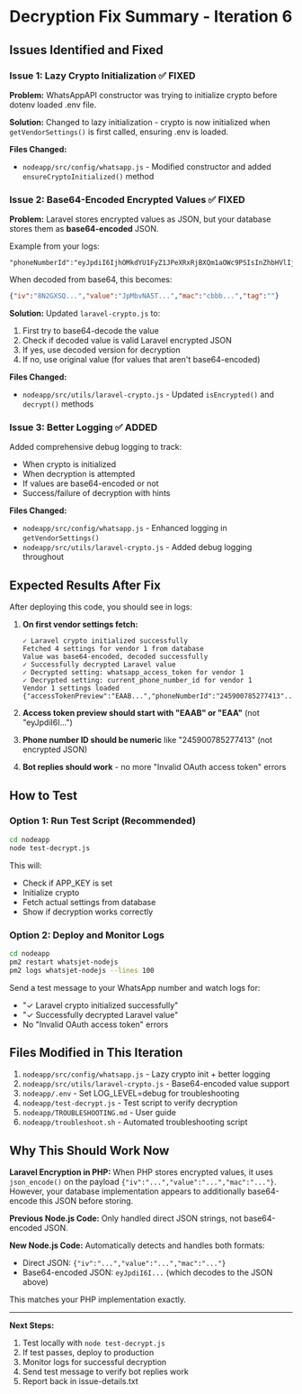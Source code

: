 # Decryption Fix Summary - Iteration 6

## Issues Identified and Fixed

### Issue 1: Lazy Crypto Initialization ✅ FIXED
**Problem:** WhatsAppAPI constructor was trying to initialize crypto before dotenv loaded .env file.

**Solution:** Changed to lazy initialization - crypto is now initialized when `getVendorSettings()` is first called, ensuring .env is loaded.

**Files Changed:**
- `nodeapp/src/config/whatsapp.js` - Modified constructor and added `ensureCryptoInitialized()` method

### Issue 2: Base64-Encoded Encrypted Values ✅ FIXED
**Problem:** Laravel stores encrypted values as JSON, but your database stores them as **base64-encoded** JSON. 

Example from your logs:
```
"phoneNumberId":"eyJpdiI6IjhOMkdYU1FyZ1JPeXRxRjBXQm1aOWc9PSIsInZhbHVlIjoiSnBNYnZOQTVUcXpnaWxzUGRMeHVNT3BSTldoZVkwRm9KZTByaDV6QkVJVT0iLCJtYWMiOiJjYmJiN2M5OWI4Y2JmMTg2NzFjMDExYzIwOWE2MDc5NTNlZWU3MDRlMjgyZGM0MDgzN2MwN2NiMDk0MjMzZTJmIiwidGFnIjoiIn0="
```

When decoded from base64, this becomes:
```json
{"iv":"8N2GXSQ...","value":"JpMbvNA5T...","mac":"cbbb...","tag":""}
```

**Solution:** Updated `laravel-crypto.js` to:
1. First try to base64-decode the value
2. Check if decoded value is valid Laravel encrypted JSON
3. If yes, use decoded version for decryption
4. If no, use original value (for values that aren't base64-encoded)

**Files Changed:**
- `nodeapp/src/utils/laravel-crypto.js` - Updated `isEncrypted()` and `decrypt()` methods

### Issue 3: Better Logging ✅ ADDED
Added comprehensive debug logging to track:
- When crypto is initialized
- When decryption is attempted
- If values are base64-encoded or not
- Success/failure of decryption with hints

**Files Changed:**
- `nodeapp/src/config/whatsapp.js` - Enhanced logging in `getVendorSettings()`
- `nodeapp/src/utils/laravel-crypto.js` - Added debug logging throughout

## Expected Results After Fix

After deploying this code, you should see in logs:

1. **On first vendor settings fetch:**
   ```
   ✓ Laravel crypto initialized successfully
   Fetched 4 settings for vendor 1 from database
   Value was base64-encoded, decoded successfully
   ✓ Successfully decrypted Laravel value
   ✓ Decrypted setting: whatsapp_access_token for vendor 1
   ✓ Decrypted setting: current_phone_number_id for vendor 1
   Vendor 1 settings loaded {"accessTokenPreview":"EAAB...","phoneNumberId":"245900785277413"...}
   ```

2. **Access token preview should start with "EAAB" or "EAA"** (not "eyJpdiI6I...")

3. **Phone number ID should be numeric** like "245900785277413" (not encrypted JSON)

4. **Bot replies should work** - no more "Invalid OAuth access token" errors

## How to Test

### Option 1: Run Test Script (Recommended)
```bash
cd nodeapp
node test-decrypt.js
```

This will:
- Check if APP_KEY is set
- Initialize crypto
- Fetch actual settings from database
- Show if decryption works correctly

### Option 2: Deploy and Monitor Logs
```bash
cd nodeapp
pm2 restart whatsjet-nodejs
pm2 logs whatsjet-nodejs --lines 100
```

Send a test message to your WhatsApp number and watch logs for:
- "✓ Laravel crypto initialized successfully"
- "✓ Successfully decrypted Laravel value"
- No "Invalid OAuth access token" errors

## Files Modified in This Iteration

1. `nodeapp/src/config/whatsapp.js` - Lazy crypto init + better logging
2. `nodeapp/src/utils/laravel-crypto.js` - Base64-encoded value support
3. `nodeapp/.env` - Set LOG_LEVEL=debug for troubleshooting
4. `nodeapp/test-decrypt.js` - Test script to verify decryption
5. `nodeapp/TROUBLESHOOTING.md` - User guide
6. `nodeapp/troubleshoot.sh` - Automated troubleshooting script

## Why This Should Work Now

**Laravel Encryption in PHP:** When PHP stores encrypted values, it uses `json_encode()` on the payload `{"iv":"...","value":"...","mac":"..."}`. However, your database implementation appears to additionally base64-encode this JSON before storing.

**Previous Node.js Code:** Only handled direct JSON strings, not base64-encoded JSON.

**New Node.js Code:** Automatically detects and handles both formats:
- Direct JSON: `{"iv":"...","value":"...","mac":"..."}`  
- Base64-encoded JSON: `eyJpdiI6I...` (which decodes to the JSON above)

This matches your PHP implementation exactly.

---

**Next Steps:**
1. Test locally with `node test-decrypt.js`
2. If test passes, deploy to production
3. Monitor logs for successful decryption
4. Send test message to verify bot replies work
5. Report back in issue-details.txt

